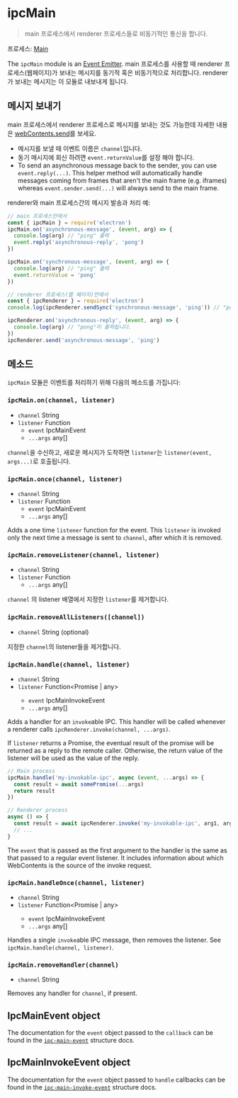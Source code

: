 # ipcMain

> main 프로세스에서 renderer 프로세스들로 비동기적인 통신을 합니다.

프로세스: [Main](../glossary.md#main-process)

The `ipcMain` module is an [Event Emitter](https://nodejs.org/api/events.html#events_class_eventemitter). main 프로세스를 사용할 때 renderer 프로세스(웹페이지)가 보내는 메시지를 동기적 혹은 비동기적으로 처리합니다. renderer가 보내는 메시지는 이 모듈로 내보내게 됩니다.

## 메시지 보내기

main 프로세스에서 renderer 프로세스로 메시지를 보내는 것도 가능한데 자세한 내용은 [webContents.send](web-contents.md#contentssendchannel-arg1-arg2-)를 보세요.

* 메시지를 보낼 때 이벤트 이름은 `channel`입니다.
* 동기 메시지에 회신 하려면 `event.returnValue`를 설정 해야 합니다.
* To send an asynchronous message back to the sender, you can use `event.reply(...)`.  This helper method will automatically handle messages coming from frames that aren't the main frame (e.g. iframes) whereas `event.sender.send(...)` will always send to the main frame.

renderer와 main 프로세스간의 메시지 발송과 처리 예:

```javascript
// main 프로세스안에서
const { ipcMain } = require('electron')
ipcMain.on('asynchronous-message', (event, arg) => {
  console.log(arg) // "ping" 출력
  event.reply('asynchronous-reply', 'pong')
})

ipcMain.on('synchronous-message', (event, arg) => {
  console.log(arg) // "ping" 출력
  event.returnValue = 'pong'
})
```

```javascript
// renderer 프로세스(웹 페이지)안에서
const { ipcRenderer } = require('electron')
console.log(ipcRenderer.sendSync('synchronous-message', 'ping')) // "pong"이 출력됩니다.

ipcRenderer.on('asynchronous-reply', (event, arg) => {
  console.log(arg) // "pong"이 출력됩니다.
})
ipcRenderer.send('asynchronous-message', 'ping')
```

## 메소드

`ipcMain` 모듈은 이벤트를 처리하기 위해 다음의 메소드를 가집니다:

### `ipcMain.on(channel, listener)`

* `channel` String
* `listener` Function
  * `event` IpcMainEvent
  * `...args` any[]

`channel`을 수신하고, 새로운 메시지가 도착하면 `listener`는 `listener(event, args...)`로 호출됩니다.

### `ipcMain.once(channel, listener)`

* `channel` String
* `listener` Function
  * `event` IpcMainEvent
  * `...args` any[]

Adds a one time `listener` function for the event. This `listener` is invoked only the next time a message is sent to `channel`, after which it is removed.

### `ipcMain.removeListener(channel, listener)`

* `channel` String
* `listener` Function
  * `...args` any[]

`channel` 의 listener 배열에서 지정한 `listener`를 제거합니다.

### `ipcMain.removeAllListeners([channel])`

* `channel` String (optional)

지정한 `channel`의 listener들을 제거합니다.

### `ipcMain.handle(channel, listener)`

* `channel` String
* `listener` Function<Promise<void> | any>
  * `event` IpcMainInvokeEvent
  * `...args` any[]

Adds a handler for an `invoke`able IPC. This handler will be called whenever a renderer calls `ipcRenderer.invoke(channel, ...args)`.

If `listener` returns a Promise, the eventual result of the promise will be returned as a reply to the remote caller. Otherwise, the return value of the listener will be used as the value of the reply.

```js
// Main process
ipcMain.handle('my-invokable-ipc', async (event, ...args) => {
  const result = await somePromise(...args)
  return result
})

// Renderer process
async () => {
  const result = await ipcRenderer.invoke('my-invokable-ipc', arg1, arg2)
  // ...
}
```

The `event` that is passed as the first argument to the handler is the same as that passed to a regular event listener. It includes information about which WebContents is the source of the invoke request.

### `ipcMain.handleOnce(channel, listener)`

* `channel` String
* `listener` Function<Promise<void> | any>
  * `event` IpcMainInvokeEvent
  * `...args` any[]

Handles a single `invoke`able IPC message, then removes the listener. See `ipcMain.handle(channel, listener)`.

### `ipcMain.removeHandler(channel)`

* `channel` String

Removes any handler for `channel`, if present.

## IpcMainEvent object

The documentation for the `event` object passed to the `callback` can be found in the [`ipc-main-event`](structures/ipc-main-event.md) structure docs.

## IpcMainInvokeEvent object

The documentation for the `event` object passed to `handle` callbacks can be found in the [`ipc-main-invoke-event`](structures/ipc-main-invoke-event.md) structure docs.
